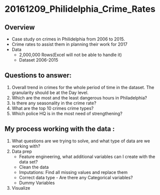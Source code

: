 # 20161209_Philidelphia_Crime_Rates

## Overview 
- Case study on crimes in Philidelphia from 2006 to 2015.
- Crime rates to assist them in planning their work for 2017
- Data
  - 2,000,000 Rows(Excel will not be able to handle it)
  - Dataset 2006-2015
  
## Questions to answer:
1. Overall trend in crimes for the whole period of time in the dataset. The granularity should be at the Day level. 
2. Which are the most and the least dangerous hours in Philadelphia? 
3. Is there any seasonality in the crime rate? 
4. What are the top 10 crimes crime types? 
5. Which police HQ is in the most need of strengthening? 

## My process working with the data	:
1. What questions are we trying to solve, and what type of data are we working with?
2. Data prep
   - Feature engineering, what additional variables can I create with the data set?
   - Clean the data
   - Imputations: Find all missing values and replace them
   - Correct data type - Are there any Categorical variables?
   - Dummy Variables
3. Visualize
